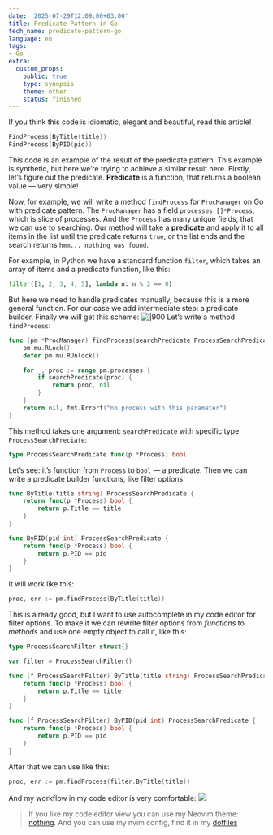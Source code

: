 ```yaml
---
date: '2025-07-29T12:09:00+03:00'
title: Predicate Pattern in Go
tech_name: predicate-pattern-go
language: en
tags:
- Go
extra:
  custom_props:
    public: true
    type: synopsis
    theme: other
    status: finished
---
```


If you think this code is idiomatic, elegant and beautiful, read this article!
```go
FindProcess(ByTitle(title))
FindProcess(ByPID(pid))
```

This code is an example of the result of the predicate pattern. This example is synthetic, but here we’re trying to achieve a similar result here. Firstly, let’s figure out the predicate. **Predicate** is a function, that returns a boolean value — very simple! 

Now, for example, we will write a method `findProcess` for `ProcManager` on Go with predicate pattern. The `ProcManager` has a field `processes []*Process`, which is slice of processes. And the `Process` has many unique fields, that we can use to searching. Our method will take a **predicate** and apply it to all items in the list until the predicate returns `true`, or the list ends and the search returns `hmm... nothing was found`.

For example, in Python we have a standard function `filter`, which takes an array of items and a predicate function, like this:
```python
filter([1, 2, 3, 4, 5], lambda n: n % 2 == 0)
```
But here we need to handle predicates manually, because this is a more general function. For our case we add intermediate step: a predicate builder. Finally we will get this scheme:
![|900](/images/predicate-pattern-schema.svg)
Let’s write a method `findProcess`:
```go
func (pm *ProcManager) findProcess(searchPredicate ProcessSearchPredicate) (*Process, error) {
	pm.mu.RLock()
	defer pm.mu.RUnlock()

	for _, proc := range pm.processes {
		if searchPredicate(proc) {
			return proc, nil
		}
	}
	return nil, fmt.Errorf("no process with this parameter")
}
```
This method takes one argument: `searchPredicate` with specific type `ProcessSearchPreciate`:
```go
type ProcessSearchPredicate func(p *Process) bool
```
Let’s see: it’s function from `Process` to `bool` — a predicate. Then we can write a predicate builder functions, like filter options:
```go
func ByTitle(title string) ProcessSearchPredicate {
	return func(p *Process) bool {
		return p.Title == title
	}
}

func ByPID(pid int) ProcessSearchPredicate {
	return func(p *Process) bool {
		return p.PID == pid
	}
}
```
It will work like this:
```go
proc, err := pm.findProcess(ByTitle(title))
```
This is already good, but I want to use autocomplete in my code editor for filter options. To make it we can rewrite filter options from *functions* to *methods* and use one empty object to call it, like this:
```go
type ProcessSearchFilter struct{}

var filter = ProcessSearchFilter{}

func (f ProcessSearchFilter) ByTitle(title string) ProcessSearchPredicate {
	return func(p *Process) bool {
		return p.Title == title
	}
}

func (f ProcessSearchFilter) ByPID(pid int) ProcessSearchPredicate {
	return func(p *Process) bool {
		return p.PID == pid
	}
}
```
After that we can use like this:
```go
proc, err := pm.findProcess(filter.ByTitle(title))
```
And my workflow in my code editor is very comfortable:
![](/images/predicate-pattern-demo.gif)

>If you like my code editor view you can use my Neovim theme: [nothing](https://github.com/alchemmist/nothing.nvim). And you can use my nvim config, find it in my [dotfiles](https://github.com/alchemmist/dotfiles)
